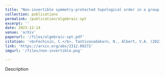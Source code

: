 ```yaml
---
title: "Non-invertible symmetry-protected topological order in a group-based cluster state"
collection: publications
permalink: /publication/algebraic-spt
excerpt: ''
date: 2023-12-14
venue: 'arXiv'
paperurl: '/files/algebraic-spt.pdf'
citation: '<b>Fechisin, C.</b>, Tantivasadakarn, N., Albert, V.A. (2023). Non-invertible symmetry-protected topological order in a group-based cluster state. <em>Preprint arXiv:2312.09272</em>.'
link: 'https://arxiv.org/abs/2312.09272'
imgurl: '/files/non-invertible.png'

---
```

Description

<!-- [Download paper here](http://academicpages.github.io/files/paper3.pdf)
 -->
<!-- Recommended citation: Your Name, You. (2015). "Paper Title Number 3." <i>Journal 1</i>. 1(3). -->
